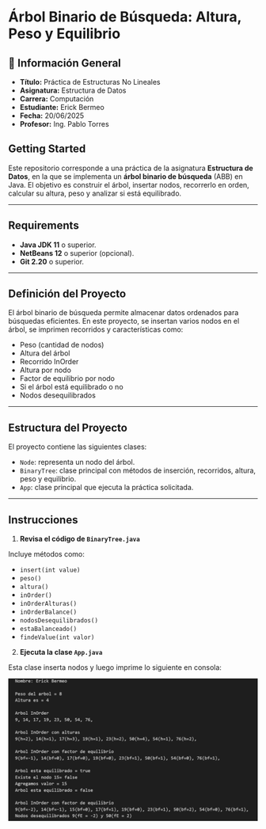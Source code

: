 # Árbol Binario de Búsqueda: Altura, Peso y Equilibrio

## 📌 Información General

- **Título:** Práctica de Estructuras No Lineales
- **Asignatura:** Estructura de Datos
- **Carrera:** Computación
- **Estudiante:** Erick Bermeo
- **Fecha:** 20/06/2025
- **Profesor:** Ing. Pablo Torres

## Getting Started

Este repositorio corresponde a una práctica de la asignatura **Estructura de Datos**, en la que se implementa un **árbol binario de búsqueda** (ABB) en Java. El objetivo es construir el árbol, insertar nodos, recorrerlo en orden, calcular su altura, peso y analizar si está equilibrado.

---

## Requirements

* **Java JDK 11** o superior.
* **NetBeans 12** o superior (opcional).
* **Git 2.20** o superior.

---

## Definición del Proyecto

El árbol binario de búsqueda permite almacenar datos ordenados para búsquedas eficientes. En este proyecto, se insertan varios nodos en el árbol, se imprimen recorridos y características como:

- Peso (cantidad de nodos)
- Altura del árbol
- Recorrido InOrder
- Altura por nodo
- Factor de equilibrio por nodo
- Si el árbol está equilibrado o no
- Nodos desequilibrados

---

## Estructura del Proyecto

El proyecto contiene las siguientes clases:

- `Node`: representa un nodo del árbol.
- `BinaryTree`: clase principal con métodos de inserción, recorridos, altura, peso y equilibrio.
- `App`: clase principal que ejecuta la práctica solicitada.

---

## Instrucciones

1. **Revisa el código de `BinaryTree.java`**

Incluye métodos como:
- `insert(int value)`
- `peso()`
- `altura()`
- `inOrder()`
- `inOrderAlturas()`
- `inOrderBalance()`
- `nodosDesequilibrados()`
- `estaBalanceado()`
- `findeValue(int valor)`

2. **Ejecuta la clase `App.java`**

Esta clase inserta nodos y luego imprime lo siguiente en consola:

![Salida de consola](/img/Captura.png)
